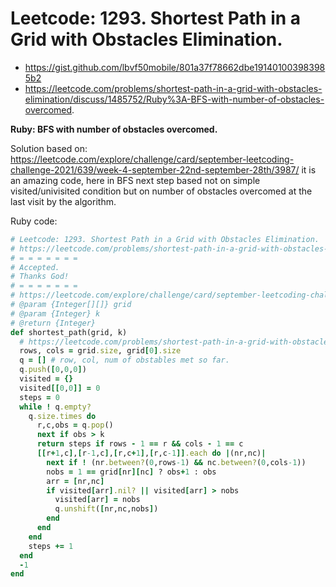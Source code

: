 # Leetcode: 1293. Shortest Path in a Grid with Obstacles Elimination.

- https://gist.github.com/lbvf50mobile/801a37f78662dbe191401003983985b2
- https://leetcode.com/problems/shortest-path-in-a-grid-with-obstacles-elimination/discuss/1485752/Ruby%3A-BFS-with-number-of-obstacles-overcomed.

**Ruby: BFS with number of obstacles overcomed.**

Solution based on: https://leetcode.com/explore/challenge/card/september-leetcoding-challenge-2021/639/week-4-september-22nd-september-28th/3987/ it is an amazing code, here in BFS next step based not on simple visited/univisited condition but on number of obstacles overcomed at the last visit by the algorithm.

Ruby code:
```Ruby
# Leetcode: 1293. Shortest Path in a Grid with Obstacles Elimination.
# https://leetcode.com/problems/shortest-path-in-a-grid-with-obstacles-elimination/
# = = = = = = =
# Accepted.
# Thanks God!
# = = = = = = =
# https://leetcode.com/explore/challenge/card/september-leetcoding-challenge-2021/639/week-4-september-22nd-september-28th/3987/
# @param {Integer[][]} grid
# @param {Integer} k
# @return {Integer}
def shortest_path(grid, k)
  # https://leetcode.com/problems/shortest-path-in-a-grid-with-obstacles-elimination/discuss/451832/Python-Short-BFS-Solution
  rows, cols = grid.size, grid[0].size
  q = [] # row, col, num of obstables met so far.
  q.push([0,0,0])
  visited = {}
  visited[[0,0]] = 0
  steps = 0
  while ! q.empty?
    q.size.times do 
      r,c,obs = q.pop()
      next if obs > k
      return steps if rows - 1 == r && cols - 1 == c
      [[r+1,c],[r-1,c],[r,c+1],[r,c-1]].each do |(nr,nc)|
        next if ! (nr.between?(0,rows-1) && nc.between?(0,cols-1))
        nobs = 1 == grid[nr][nc] ? obs+1 : obs
        arr = [nr,nc]
        if visited[arr].nil? || visited[arr] > nobs
          visited[arr] = nobs
          q.unshift([nr,nc,nobs])
        end
      end
    end
    steps += 1
  end
  -1
end
```
